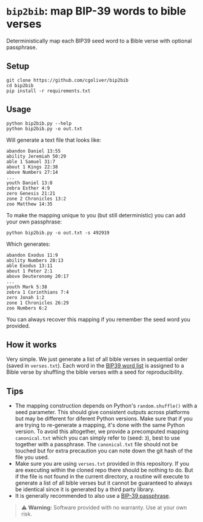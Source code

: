 # `bip2bib`: map BIP-39 words to bible verses

Deterministically map each BIP39 seed word to a Bible verse with optional passphrase.

## Setup

```
git clone https://github.com/cgoliver/bip2bib
cd bip2bib
pip install -r requirements.txt
```

## Usage

```
python bip2bib.py --help
python bip2bib.py -o out.txt
```

Will generate a text file that looks like:

```
abandon Daniel 13:55
ability Jeremiah 50:29
able 1 Samuel 31:7
about 1 Kings 22:38
above Numbers 27:14
...
youth Daniel 13:8
zebra Esther 4:9
zero Genesis 21:21
zone 2 Chronicles 13:2
zoo Matthew 14:35
```

To make the mapping unique to you (but still deterministic) you can add your own passphrase:

```
python bip2bib.py -o out.txt -s 492919
```

Which generates:


```
abandon Exodus 11:9
ability Numbers 28:13
able Exodus 13:11
about 1 Peter 2:1
above Deuteronomy 20:17
...
youth Mark 5:38
zebra 1 Corinthians 7:4
zero Jonah 1:2
zone 1 Chronicles 26:29
zoo Numbers 6:2
```

You can always recover this mapping if you remember the seed word you provided.

## How it works

Very simple. We just generate a list of all bible verses in sequential order (saved in `verses.txt`). Each word in the [BIP39 word list](https://github.com/bitcoin/bips/blob/master/bip-0039/english.txt) is assigned to a Bible verse by shuffling the bible verses with a seed for reproducibility.

## Tips

* The mapping construction depends on Python's `random.shuffle()` with a seed parameter. This should give consistent outputs across platforms but may be different for diferent Python versions. Make sure that if you are trying to re-generate a mapping, it's done with the same Python version. To avoid this altogether, we provide a precomputed mapping `canonical.txt` which you can simply refer to (seed: `3`), best to use together with a passphrase. The `canonical.txt` file should not be touched but for extra precaution you can note down the git hash of the file you used.
* Make sure you are using `verses.txt` provided in this repository. If you are executing within the cloned repo there should be nothing to do. But if the file is not found in the current directory, a routine will execute to generate a list of all bible verses but it cannot be guaranteed to always be identical since it is generated by a third party library.
* It is generally recommended to also use a [BIP-39 passphrase](https://coldcard.com/docs/passphrase/).

> ⚠️ **Warning:** Software provided with no warranty. Use at your own risk.
